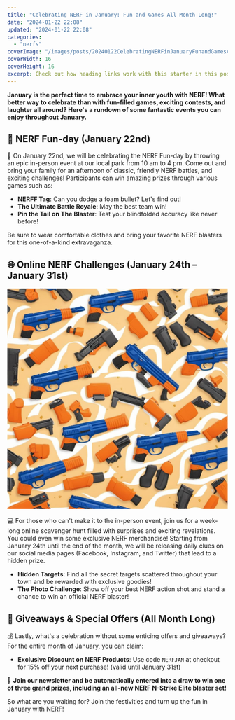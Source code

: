 ```yaml
---
title: "Celebrating NERF in January: Fun and Games All Month Long!"
date: "2024-01-22 22:08"
updated: "2024-01-22 22:08"
categories:
  - "nerfs"
coverImage: "/images/posts/20240122CelebratingNERFinJanuaryFunandGamesAllMonthLong_1.jpg"
coverWidth: 16
coverHeight: 16
excerpt: Check out how heading links work with this starter in this post.
---
```




**January is the perfect time to embrace your inner youth with NERF! What better way to celebrate than with fun-filled games, exciting contests, and laughter all around? Here's a rundown of some fantastic events you can enjoy throughout January.**

## 🎉 NERF Fun-day (January 22nd)

🎈 On January 22nd, we will be celebrating the NERF Fun-day by throwing an epic in-person event at our local park from 10 am to 4 pm. Come out and bring your family for an afternoon of classic, friendly NERF battles, and exciting challenges! Participants can win amazing prizes through various games such as:

* **NERFF Tag**: Can you dodge a foam bullet? Let's find out!
* **The Ultimate Battle Royale**: May the best team win! 
* **Pin the Tail on The Blaster**: Test your blindfolded accuracy like never before!

Be sure to wear comfortable clothes and bring your favorite NERF blasters for this one-of-a-kind extravaganza.

## 🌐 Online NERF Challenges (January 24th – January 31st)

![20240122CelebratingNERFinJanuaryFunandGamesAllMonthLong_2](/images/posts/20240122CelebratingNERFinJanuaryFunandGamesAllMonthLong_2.jpg)


💻 For those who can't make it to the in-person event, join us for a week-long online scavenger hunt filled with surprises and exciting revelations. You could even win some exclusive NERF merchandise! Starting from January 24th until the end of the month, we will be releasing daily clues on our social media pages (Facebook, Instagram, and Twitter) that lead to a hidden prize.

* **Hidden Targets**: Find all the secret targets scattered throughout your town and be rewarded with exclusive goodies! 
* **The Photo Challenge**: Show off your best NERF action shot and stand a chance to win an official NERF blaster!

## 🎁 Giveaways & Special Offers (All Month Long)

💰 Lastly, what's a celebration without some enticing offers and giveaways? For the entire month of January, you can claim:

* **Exclusive Discount on NERF Products**: Use code `NERFJAN` at checkout for 15% off your next purchase! (valid until January 31st)

🎁 **Join our newsletter and be automatically entered into a draw to win one of three grand prizes, including an all-new NERF N-Strike Elite blaster set!**

So what are you waiting for? Join the festivities and turn up the fun in January with NERF!
